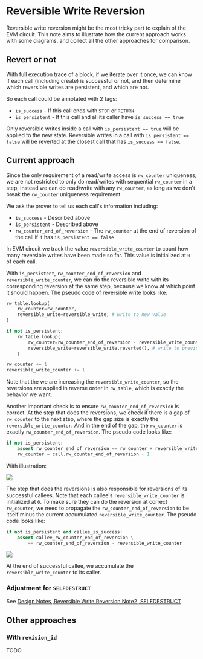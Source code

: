 # Reversible Write Reversion

Reversible write reversion might be the most tricky part to explain of the EVM circuit. This note aims to illustrate how the current approach works with some diagrams, and collect all the other approaches for comparison.

## Revert or not

With full execution trace of a block, if we iterate over it once, we can know if each call (including create) is successful or not, and then determine which reversible writes are persistent, and which are not.

So each call could be annotated with 2 tags:

- `is_success` - If this call ends with `STOP` or `RETURN`
- `is_persistent` - If this call and all its caller have `is_success == true`

Only reversible writes inside a call with `is_persistent == true` will be applied to the new state.  Reversible writes in a call with `is_persistent == false` will be reverted at the closest call that has `is_success == false`.

## Current approach

Since the only requirement of a read/write access is `rw_counter` uniqueness, we are not restricted to only do read/writes with sequential `rw_counter` in a step, instead we can do read/write with any `rw_counter`, as long as we don't break the `rw_counter` uniqueness requirement.

We ask the prover to tell us each call's information including:

- `is_success` - Described above
- `is_persistent` - Described above
- `rw_counter_end_of_reversion` - The `rw_counter` at the end of reversion of the call if it has `is_persistent == false`

In EVM circuit we track the value `reversible_write_counter` to count how many reversible writes have been made so far.  This value is initialized at `0` of each call.

With `is_persistent`, `rw_counter_end_of_reversion` and `reversible_write_counter`, we can do the reversible write with its corresponding reversion at the same step, because we know at which point it should happen. The pseudo code of reversible write looks like:

```python
rw_table.lookup(
    rw_counter=rw_counter,
    reversible_write=reversible_write, # write to new value
)

if not is_persistent:
    rw_table.lookup(
        rw_counter=rw_counter_end_of_reversion - reversible_write_counter,
        reversible_write=reversible_write.reverted(), # write to previous value
    )

rw_counter += 1
reversible_write_counter += 1
```

Note that the we are increasing the `reversible_write_counter`, so the reversions are applied in reverse order in `rw_table`, which is exactly the behavior we want.

Another important check is to ensure `rw_counter_end_of_reversion` is correct. At the step that does the reversions, we check if there is a gap of `rw_counter` to the next step, where the gap size is exactly the `reversible_write_counter`. And in the end of the gap, the `rw_counter` is exactly `rw_counter_end_of_reversion`. The pseudo code looks like:

```python
if not is_persistent:
    assert rw_counter_end_of_reversion == rw_counter + reversible_write_counter
    rw_counter = call.rw_counter_end_of_reversion + 1
```

With illustration:

![](./state-write-reversion_reversion-simple.png)

The step that does the reversions is also responsible for reversions of its successful callees. Note that each callee's `reversible_write_counter` is initialized at `0`.  To make sure they can do the reversion at correct `rw_counter`, we need to propagate the `rw_counter_end_of_reversion` to be itself minus the current accumulated `reversible_write_counter`. The pseudo code looks like:

```python
if not is_persistent and callee_is_success:
    assert callee_rw_counter_end_of_reversion \
        == rw_counter_end_of_reversion - reversible_write_counter
```

![](./state-write-reversion_reversion-nested.png)

At the end of successful callee, we accumulate the `reversible_write_counter` to its caller.

### Adjustment for `SELFDESTRUCT`

See [Design Notes, Reversible Write Reversion Note2, SELFDESTRUCT](./reversible-write-reversion2.md#selfdestruct)

## Other approaches

### With `revision_id`

TODO
